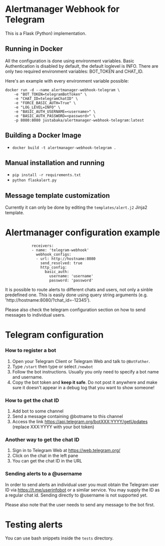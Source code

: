 # Alertmanager Webhook for Telegram
This is a Flask (Python) implementation.

## Running in Docker
All the configuration is done using environment variables. Basic Authentication is disabled by default, the default loglevel is INFO. There are only two required environment variables: BOT_TOKEN and CHAT_ID. 
  
  Here's an example with every environment variable possible:

    docker run -d --name alertmanager-webhook-telegram \
    	-e "BOT_TOKEN=telegramBotToken" \
    	-e "CHAT_ID=telegramChatID" \
    	-e "FORCE_BASIC_AUTH=True" \
    	-e "LOG_LEVEL=INFO" \
    	-e "BASIC_AUTH_USERNAME=<username>" \
    	-e "BASIC_AUTH_PASSWORD=<password>" \
    	-p 8080:8080 justabaka/alertmanager-webhook-telegram:latest

## Building a Docker Image 
* `docker build -t alertmanager-webhook-telegram .`

## Manual installation and running
* `pip install -r requirements.txt`
* `python flaskalert.py`

## Message template customization
Currently it can only be done by editing the `templates/alert.j2` Jinja2 template.

Alertmanager configuration example
==================================

                receivers:
                - name: 'telegram-webhook'
                  webhook_configs:
                  - url: http://hostname:8080
                    send_resolved: true
                    http_config:
                      basic_auth:
                        username: 'username'
                        password: 'password'

It is possible to route alerts to different chats and users, not only a sinble predefined one. This is easily done using query string arguments (e.g. 'http://hostname:8080/?chat_id=-12345').

Please also check the telegram configuration section on how to send messages to individual users.

Telegram configuration
==================================

### How to register a bot
1. Open your Telegram Client or Telegram Web and talk to `@BotFather`.
2. Type `/start` then type or select `/newbot`
3. Follow the bot instructions. Usually you only need to specify a bot name and username.
4. Copy the bot token and **keep it safe**. Do not post it anywhere and make sure it doesn't appear in a debug log that you want to show someone!

### How to get the chat ID
1. Add bot to some channel
2. Send a message containing @botname to this channel
3. Access the link https://api.telegram.org/botXXX:YYYY/getUpdates (replace XXX:YYYY with your bot token)

### Another way to get the chat ID
1. Sign in to Telegram Web at https://web.telegram.org/
2. Click on the chat in the left pane
3. You can get the chat ID in the URL

### Sending alerts to a @username
In order to send alerts an individual user you must obtain the Telegram user ID via https://t.me/userinfobot or a similar service. You may supply the ID as a regular chat id. Sending directly to @username is not supported yet.

Please also note that the user needs to send any message to the bot first.

Testing alerts
===============
You can use bash snippets inside the `tests` directory.
